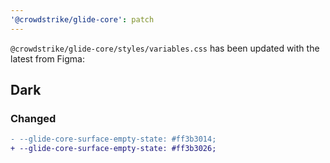 ```yaml
---
'@crowdstrike/glide-core': patch
---
```


`@crowdstrike/glide-core/styles/variables.css` has been updated with the latest from Figma:

## Dark

### Changed

```diff
- --glide-core-surface-empty-state: #ff3b3014;
+ --glide-core-surface-empty-state: #ff3b3026;
```
